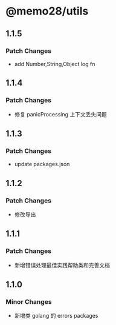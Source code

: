 # @memo28/utils

## 1.1.5

### Patch Changes

- add Number,String,Object log fn

## 1.1.4

### Patch Changes

- 修复 panicProcessing 上下文丢失问题

## 1.1.3

### Patch Changes

- update packages.json

## 1.1.2

### Patch Changes

- 修改导出

## 1.1.1

### Patch Changes

- 新增错误处理最佳实践帮助类和完善文档

## 1.1.0

### Minor Changes

- 新增类 golang 的 errors packages
